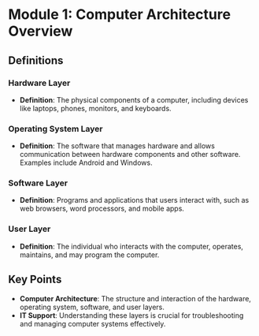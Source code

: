 # Module 1: Computer Architecture Overview

## Definitions

### Hardware Layer
- **Definition**: The physical components of a computer, including devices like laptops, phones, monitors, and keyboards.

### Operating System Layer
- **Definition**: The software that manages hardware and allows communication between hardware components and other software. Examples include Android and Windows.

### Software Layer
- **Definition**: Programs and applications that users interact with, such as web browsers, word processors, and mobile apps.

### User Layer
- **Definition**: The individual who interacts with the computer, operates, maintains, and may program the computer.

## Key Points
- **Computer Architecture**: The structure and interaction of the hardware, operating system, software, and user layers.
- **IT Support**: Understanding these layers is crucial for troubleshooting and managing computer systems effectively.
